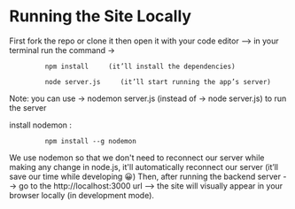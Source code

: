 # Running the Site Locally
First fork the repo or clone it then open it with your code editor --> in your terminal run the command →

             npm install     (it’ll install the dependencies)

             node server.js     (it’ll start running the app’s server)

Note: you can use → nodemon server.js (instead of → node server.js) to run the server

install nodemon :

             npm install --g nodemon

We use nodemon so that we don't need to reconnect our server while making any change in node.js, it'll automatically reconnect our server (it’ll save our time while developing 😀)
Then, after running the backend server --> go to the http://localhost:3000 url --> the site will visually appear in your browser locally (in development mode).

